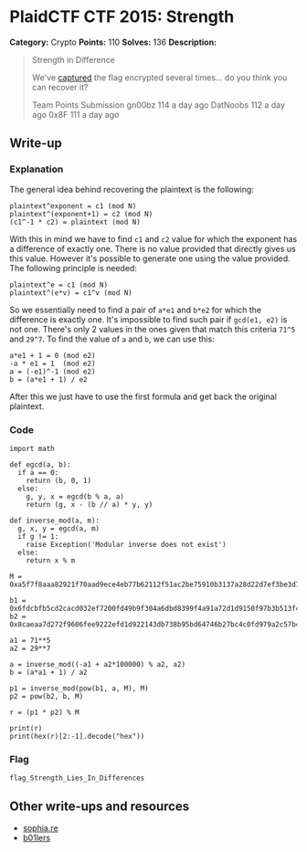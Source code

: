 # PlaidCTF CTF 2015: Strength

**Category:** Crypto
**Points:** 110
**Solves:** 136
**Description:**

> Strength in Difference
>
> We've [captured](http://play.plaidctf.com/files/captured_827a1815859149337d928a8a2c88f89f) the flag encrypted several times... do you think you can recover it?
>
>
>
> Team	Points	Submission
> gn00bz	114	a day ago
> DatNoobs	112	a day ago
> 0x8F	111	a day ago

## Write-up

### Explanation

The general idea behind recovering the plaintext is the following:

	plaintext^exponent = c1 (mod N)
	plaintext^(exponent+1) = c2 (mod N)
	(c1^-1 * c2) = plaintext (mod N)

With this in mind we have to find `c1` and `c2` value for which the exponent has a difference of exactly one. There is no value provided that directly gives us this value. However it's possible to generate one using the value provided. The following principle is needed:

	plaintext^e = c1 (mod N)
	plaintext^(e*v) = c1^v (mod N)

So we essentially need to find a pair of `a*e1` and `b*e2` for which the difference is exactly one. It's impossible to find such pair if `gcd(e1, e2)` is not one. There's only 2 values in the ones given that match this criteria `71^5` and `29^7`. To find the value of `a` and `b`, we can use this:

	a*e1 + 1 = 0 (mod e2)
	-a * e1 = 1  (mod e2)
	a = (-e1)^-1 (mod e2)
	b = (a*e1 + 1) / e2

After this we just have to use the first formula and get back the original plaintext.

### Code

	import math

	def egcd(a, b):
	  if a == 0:
		return (b, 0, 1)
	  else:
		g, y, x = egcd(b % a, a)
		return (g, x - (b // a) * y, y)

	def inverse_mod(a, m):
	  g, x, y = egcd(a, m)
	  if g != 1:
		raise Exception('Modular inverse does not exist')
	  else:
		return x % m

	M = 0xa5f7f8aaa82921f70aad9ece4eb77b62112f51ac2be75910b3137a28d22d7ef3be3d734dabb9d853221f1a17b1afb956a50236a7e858569cdfec3edf350e1f88ad13c1efdd1e98b151ce2a207e5d8b6ab31c2b66e6114b1d5384c5fa0aad92cc079965d4127339847477877d0a057335e2a761562d2d56f1bebb21374b729743L

	b1 = 0x6fdcbfb5cd2cacd032ef7200fd49b9f304a6dbd8399f4a91a72d1d9150f97b3b513f44dfc56f6f7c8ec41a8ef9b93a80230a1e65e29d2ef519bb83931d4b0c7a589059cfdf2d571660ab790a9c7e085e3018bf19748abd6d521952b68bc9594c1ad34726658bd9bd445d3b6381ceee57328838e8a129867e505be0ca0d1a1da5L
	b2 = 0x8caeaa7d272f9606fee9222efd1d922143db738b95bd64746b27bc4c0fd979a2c57b4735131a4391a81bf5f0c0c8eea41d4f91bed4d17784b1956fd89882b97c98009051ac3a03964499c864524d3ddc10299c0290e91707b62ce89b118afe558151be39d61de0483def52c6cb546132ecab85143715bc593a2892b1e41b37b9L

	a1 = 71**5
	a2 = 29**7

	a = inverse_mod((-a1 + a2*100000) % a2, a2)
	b = (a*a1 + 1) / a2

	p1 = inverse_mod(pow(b1, a, M), M)
	p2 = pow(b2, b, M)

	r = (p1 * p2) % M

	print(r)
	print(hex(r)[2:-1].decode("hex"))

### Flag

`flag_Strength_Lies_In_Differences`

## Other write-ups and resources

* [sophia.re](http://www.sophia.re/plaid2015_strength_writeup.html)
* [b01lers](https://b01lers.net/challenges/PlaidCTF%202015/strength/45/)
